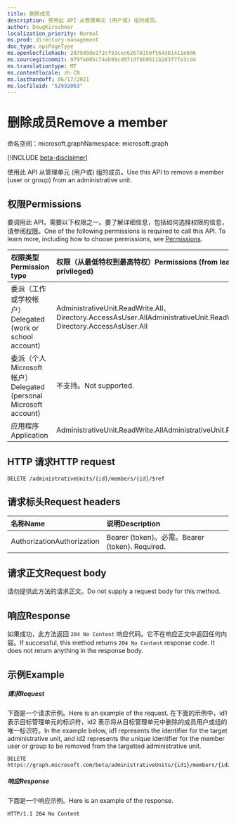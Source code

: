 ```yaml
---
title: 删除成员
description: 使用此 API 从管理单元 (用户或) 组的成员。
author: DougKirschner
localization_priority: Normal
ms.prod: directory-management
doc_type: apiPageType
ms.openlocfilehash: 2d79d9de1f2cf93cec62678150f564381411e0d6
ms.sourcegitcommit: 979fe005c74eb99cd971df6b9511b2d3f7fe3cd4
ms.translationtype: MT
ms.contentlocale: zh-CN
ms.lasthandoff: 06/17/2021
ms.locfileid: "52992063"
---
```

# <a name="remove-a-member"></a><span data-ttu-id="60b37-103">删除成员</span><span class="sxs-lookup"><span data-stu-id="60b37-103">Remove a member</span></span>

<span data-ttu-id="60b37-104">命名空间：microsoft.graph</span><span class="sxs-lookup"><span data-stu-id="60b37-104">Namespace: microsoft.graph</span></span>

[!INCLUDE [beta-disclaimer](../../includes/beta-disclaimer.md)]

<span data-ttu-id="60b37-105">使用此 API 从管理单元 (用户或) 组的成员。</span><span class="sxs-lookup"><span data-stu-id="60b37-105">Use this API to remove a member (user or group) from an administrative unit.</span></span>

## <a name="permissions"></a><span data-ttu-id="60b37-106">权限</span><span class="sxs-lookup"><span data-stu-id="60b37-106">Permissions</span></span>
<span data-ttu-id="60b37-p101">要调用此 API，需要以下权限之一。要了解详细信息，包括如何选择权限的信息，请参阅[权限](/graph/permissions-reference)。</span><span class="sxs-lookup"><span data-stu-id="60b37-p101">One of the following permissions is required to call this API. To learn more, including how to choose permissions, see [Permissions](/graph/permissions-reference).</span></span>


|<span data-ttu-id="60b37-109">权限类型</span><span class="sxs-lookup"><span data-stu-id="60b37-109">Permission type</span></span>      | <span data-ttu-id="60b37-110">权限（从最低特权到最高特权）</span><span class="sxs-lookup"><span data-stu-id="60b37-110">Permissions (from least to most privileged)</span></span>              |
|:--------------------|:---------------------------------------------------------|
|<span data-ttu-id="60b37-111">委派（工作或学校帐户）</span><span class="sxs-lookup"><span data-stu-id="60b37-111">Delegated (work or school account)</span></span> | <span data-ttu-id="60b37-112">AdministrativeUnit.ReadWrite.All、Directory.AccessAsUser.All</span><span class="sxs-lookup"><span data-stu-id="60b37-112">AdministrativeUnit.ReadWrite.All, Directory.AccessAsUser.All</span></span>    |
|<span data-ttu-id="60b37-113">委派（个人 Microsoft 帐户）</span><span class="sxs-lookup"><span data-stu-id="60b37-113">Delegated (personal Microsoft account)</span></span> | <span data-ttu-id="60b37-114">不支持。</span><span class="sxs-lookup"><span data-stu-id="60b37-114">Not supported.</span></span>    |
|<span data-ttu-id="60b37-115">应用程序</span><span class="sxs-lookup"><span data-stu-id="60b37-115">Application</span></span> | <span data-ttu-id="60b37-116">AdministrativeUnit.ReadWrite.All</span><span class="sxs-lookup"><span data-stu-id="60b37-116">AdministrativeUnit.ReadWrite.All</span></span> |

## <a name="http-request"></a><span data-ttu-id="60b37-117">HTTP 请求</span><span class="sxs-lookup"><span data-stu-id="60b37-117">HTTP request</span></span>
<!-- { "blockType": "ignored" } -->
```http
DELETE /administrativeUnits/{id}/members/{id}/$ref
```
## <a name="request-headers"></a><span data-ttu-id="60b37-118">请求标头</span><span class="sxs-lookup"><span data-stu-id="60b37-118">Request headers</span></span>
| <span data-ttu-id="60b37-119">名称</span><span class="sxs-lookup"><span data-stu-id="60b37-119">Name</span></span>      |<span data-ttu-id="60b37-120">说明</span><span class="sxs-lookup"><span data-stu-id="60b37-120">Description</span></span>|
|:----------|:----------|
| <span data-ttu-id="60b37-121">Authorization</span><span class="sxs-lookup"><span data-stu-id="60b37-121">Authorization</span></span>  | <span data-ttu-id="60b37-p102">Bearer {token}。必需。</span><span class="sxs-lookup"><span data-stu-id="60b37-p102">Bearer {token}. Required.</span></span> |

## <a name="request-body"></a><span data-ttu-id="60b37-124">请求正文</span><span class="sxs-lookup"><span data-stu-id="60b37-124">Request body</span></span>
<span data-ttu-id="60b37-125">请勿提供此方法的请求正文。</span><span class="sxs-lookup"><span data-stu-id="60b37-125">Do not supply a request body for this method.</span></span>

## <a name="response"></a><span data-ttu-id="60b37-126">响应</span><span class="sxs-lookup"><span data-stu-id="60b37-126">Response</span></span>

<span data-ttu-id="60b37-p103">如果成功，此方法返回 `204 No Content` 响应代码。它不在响应正文中返回任何内容。</span><span class="sxs-lookup"><span data-stu-id="60b37-p103">If successful, this method returns `204 No Content` response code. It does not return anything in the response body.</span></span>

## <a name="example"></a><span data-ttu-id="60b37-129">示例</span><span class="sxs-lookup"><span data-stu-id="60b37-129">Example</span></span>
##### <a name="request"></a><span data-ttu-id="60b37-130">请求</span><span class="sxs-lookup"><span data-stu-id="60b37-130">Request</span></span>
<span data-ttu-id="60b37-131">下面是一个请求示例。</span><span class="sxs-lookup"><span data-stu-id="60b37-131">Here is an example of the request.</span></span> <span data-ttu-id="60b37-132">在下面的示例中，id1 表示目标管理单元的标识符，id2 表示将从目标管理单元中删除的成员用户或组的唯一标识符。</span><span class="sxs-lookup"><span data-stu-id="60b37-132">In the example below, id1 represents the identifier for the target administrative unit, and id2 represents the unique identifier for the member user or group to be removed from the targetted administrative unit.</span></span> 

```http
DELETE https://graph.microsoft.com/beta/administrativeUnits/{id1}/members/{id2}/$ref
```

##### <a name="response"></a><span data-ttu-id="60b37-133">响应</span><span class="sxs-lookup"><span data-stu-id="60b37-133">Response</span></span>
<span data-ttu-id="60b37-134">下面是一个响应示例。</span><span class="sxs-lookup"><span data-stu-id="60b37-134">Here is an example of the response.</span></span>
 
```http
HTTP/1.1 204 No Content
```


